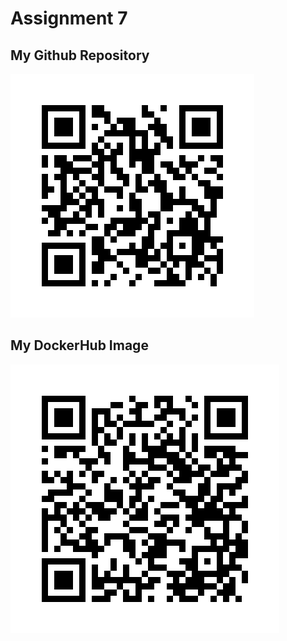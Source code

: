 # Assignment 7

## My Github Repository
![GitHub Repo](/qr_codes/QRCode_20250630132229.png "My QR Code Link")

## My DockerHub Image
![Docker QR Image](/qr_codes/QRCode_20250630132403.png "My QR Code Link")